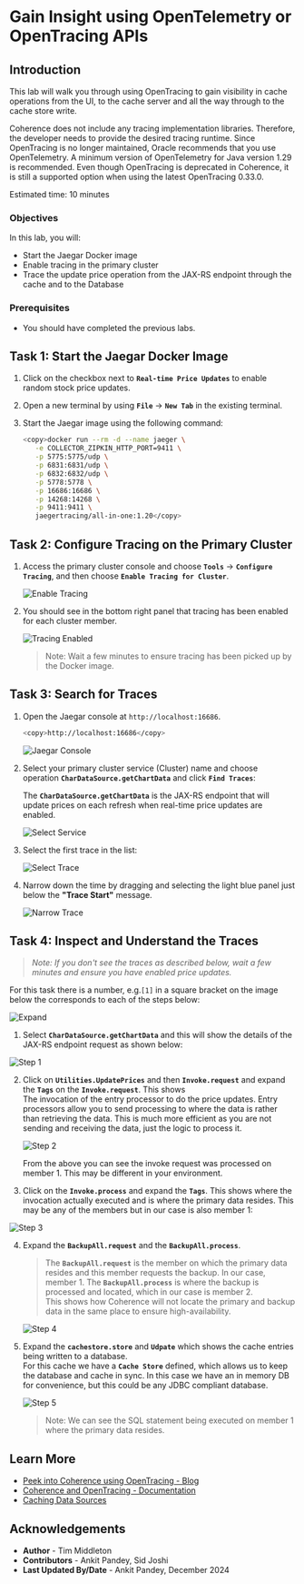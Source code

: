 # Gain Insight using OpenTelemetry or OpenTracing APIs

## Introduction
      
This lab will walk you through using OpenTracing to gain visibility in cache operations from the UI, to the cache server and all the way through to the cache store write.

Coherence does not include any tracing implementation libraries. Therefore, the developer needs to provide the desired tracing runtime. Since OpenTracing is no longer maintained, Oracle recommends that you use OpenTelemetry. A minimum version of OpenTelemetry for Java version 1.29 is recommended. Even though OpenTracing is deprecated in Coherence, it is still a supported option when using the latest OpenTracing 0.33.0.

Estimated time: 10 minutes

### Objectives

In this lab, you will:

* Start the Jaegar Docker image
* Enable tracing in the primary cluster
* Trace the update price operation from the JAX-RS endpoint through the cache and to the Database

### Prerequisites

* You should have completed the previous labs.

## Task 1: Start the Jaegar Docker Image 
   
1. Click on the checkbox next to **`Real-time Price Updates`** to enable random stock price updates.

2. Open a new terminal by using **`File`** -> **`New Tab`** in the existing terminal.

3. Start the Jaegar image using the following command:

      ```bash
      <copy>docker run --rm -d --name jaeger \
         -e COLLECTOR_ZIPKIN_HTTP_PORT=9411 \
         -p 5775:5775/udp \
         -p 6831:6831/udp \
         -p 6832:6832/udp \
         -p 5778:5778 \
         -p 16686:16686 \
         -p 14268:14268 \
         -p 9411:9411 \
         jaegertracing/all-in-one:1.20</copy>
      ```
   
## Task 2: Configure Tracing on the Primary Cluster
  
1. Access the primary cluster console and choose **`Tools`** -> **`Configure Tracing`**, and then choose **`Enable Tracing for Cluster`**.

   ![Enable Tracing](images/enable-tracing.png "Enable Tracing")
      
2. You should see in the bottom right panel that tracing has been enabled for each cluster member. 

   ![Tracing Enabled](images/tracing-enabled.png "Tracing Enabled")
      
      > Note: Wait a few minutes to ensure tracing has been picked up by the Docker image.
   
## Task 3: Search for Traces

1. Open the Jaegar console at `http://localhost:16686`.
      ```bash
      <copy>http://localhost:16686</copy>
      ```

      ![Jaegar Console](images/console.png "Jaegar Console")

2. Select your primary cluster service (Cluster) name and choose operation **`CharDataSource.getChartData`** and click **`Find Traces`**:
      
   The **`CharDataSource.getChartData`** is the JAX-RS endpoint that will update prices on each refresh when real-time price updates are enabled. 
  
   ![Select Service](images/select-service.png "Select Service")

3. Select the first trace in the list:

   ![Select Trace](images/select-trace.png "Select Trace")
   
4. Narrow down the time by dragging and selecting the light blue panel just below the **"Trace Start"** message.
    
   ![Narrow Trace](images/narrow.png "Narrow Trace")

## Task 4: Inspect and Understand the Traces

> *Note: If you don't see the traces as described below, wait a few minutes and ensure you have enabled price updates.*
  
For this task there is a number, e.g.`[1]` in a square bracket on the image below the corresponds to each of the steps below:

   ![Expand](images/expand.png "Expand")

1. Select **`CharDataSource.getChartData`** and this will show the details of the JAX-RS endpoint request as shown below:

  ![Step 1](images/step-1.png "Step 1")
 
2. Click on **`Utilities.UpdatePrices`** and then **`Invoke.request`** and expand the **`Tags`** on the **`Invoke.request`**. This shows</br>
   The invocation of the entry processor to do the price updates. Entry processors allow you to send processing to where
   the data is rather than retrieving the data. This is much more efficient as you are not sending and receiving the data, just the logic to process it.
  
   ![Step 2](images/step-2.png "Step 2")

   From the above you can see the invoke request was processed on member 1. This may be different in your environment.

3. Click on the **`Invoke.process`** and expand the **`Tags`**. This shows where the invocation actually executed and is where the primary data resides. This may be any of the members but in our case is also member 1:

  ![Step 3](images/step-3.png "Step 3")

4. Expand the **`BackupAll.request`** and the **`BackupAll.process`**. 

      > The **`BackupAll.request`** is the member on which the primary data resides and this member requests the backup. In our case, member 1. 
      The **`BackupAll.process`** is where the backup is processed and located, which in our case is member 2. </br>
      This shows how Coherence will not locate the primary and backup data in the same place to ensure high-availability.
      
      ![Step 4](images/step-4.png "Step 4")

5. Expand the **`cachestore.store`** and **`Udpate`** which shows the cache entries being written to a database.</br>
      For this cache we have a **`Cache Store`** defined, which allows us to keep the database and cache in sync. In this case we have
      an in memory DB for convenience, but this could be any JDBC compliant database.
      
      ![Step 5](images/step-5.png "Step 5")

      > Note: We can see the SQL statement being executed on member 1 where the primary data resides. 

## Learn More

* [Peek into Coherence using OpenTracing - Blog](https://blogs.oracle.com/oraclecoherence/post/peek-inside-coherence-with-opentracing)
* [Coherence and OpenTracing - Documentation](https://docs.oracle.com/en/middleware/standalone/coherence/14.1.2.0/develop-applications/debugging-coherence.html)
* [Caching Data Sources](https://docs.oracle.com/en/middleware/standalone/coherence/14.1.2.0/develop-applications/caching-data-sources.htm)   

## Acknowledgements

* **Author** - Tim Middleton
* **Contributors** - Ankit Pandey, Sid Joshi
* **Last Updated By/Date** - Ankit Pandey, December 2024